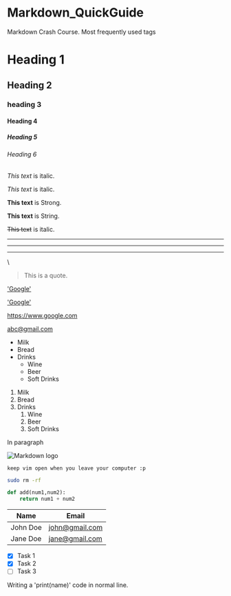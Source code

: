 # Markdown_QuickGuide
Markdown Crash Course. Most frequently used tags

<!-- Headings -->
# Heading 1
## Heading 2
### heading 3
#### Heading 4
##### Heading 5
###### Heading 6

<!-- Italics -->
*This text* is italic.

_This text_ is italic.

<!-- Strong -->
**This text** is Strong.

__This text__ is String.

<!-- Strikethrough -->
~~This text~~ is italic.

<!-- Horizontal rule -->
***
___

- - -

\\ <!--  Used for escape special character -->

<!-- Blockquote -->
>This is a quote.


<!-- Links -->
['Google'](https://www.google.com) 

['Google'](https://www.google.com 
"Google link") 

<https://www.google.com>

<abc@gmail.com>
<!-- UL -->
* Milk
* Bread
* Drinks
    * Wine
    * Beer
    * Soft Drinks 

<!-- OL -->
1. Milk
1. Bread
1. Drinks
    1. Wine
    1. Beer
    1. Soft Drinks 

<!-- Inline Code Block -->
<p> In paragraph</p>

<!-- Images -->
![Markdown logo](https://markdown-here.com/img/icon256.png)

<!-- GitHub Markdon -->

<!-- Code Blocks -->
    keep vim open when you leave your computer :p

```bash 
sudo rm -rf 
```

```python
def add(num1,num2):
    return num1 + num2
```

<!-- Table -->
| Name     | Email          |
| -------- | -------------- |
| John Doe | john@gmail.com |
| Jane Doe | jane@gmail.com |

<!-- Task List -->
* [x] Task 1
* [x] Task 2
* [ ] Task 3

Writing a 'print(name)' code in normal line.
